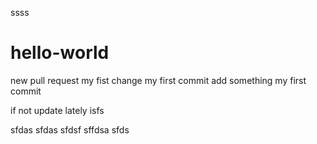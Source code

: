 ssss
# hello-world
new pull request
my fist change
my first commit add something
my first commit


if not update lately
isfs

sfdas
sfdas
sfdsf
sffdsa
sfds
